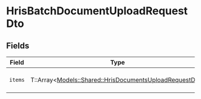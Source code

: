# HrisBatchDocumentUploadRequestDto


## Fields

| Field                                                                                                           | Type                                                                                                            | Required                                                                                                        | Description                                                                                                     |
| --------------------------------------------------------------------------------------------------------------- | --------------------------------------------------------------------------------------------------------------- | --------------------------------------------------------------------------------------------------------------- | --------------------------------------------------------------------------------------------------------------- |
| `items`                                                                                                         | T::Array<[Models::Shared::HrisDocumentsUploadRequestDto](../../models/shared/hrisdocumentsuploadrequestdto.md)> | :heavy_check_mark:                                                                                              | The batch of items to create                                                                                    |